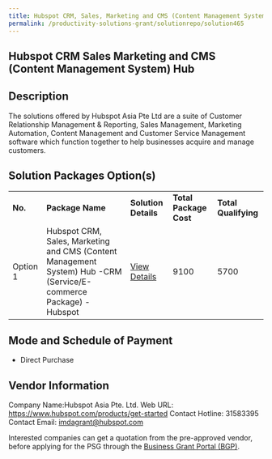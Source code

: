 ```yaml
---
title: Hubspot CRM, Sales, Marketing and CMS (Content Management System) Hub
permalink: /productivity-solutions-grant/solutionrepo/solution465
---
```


## Hubspot CRM Sales Marketing and CMS (Content Management System) Hub

## Description

The solutions offered by Hubspot Asia Pte Ltd are a suite of Customer Relationship Management & Reporting, Sales Management, Marketing Automation, Content Management and Customer Service Management software which function together to help businesses acquire and manage customers.

## Solution Packages Option(s)

<table>
<tr>
<td><b>No.</b></td>
<td><b>Package Name</b></td>
<td><b>Solution Details</b></td>
<td><b>Total Package Cost</b></td>
<td><b>Total Qualifying</b></td>
</tr>
<tr>
<td>Option 1</td>
<td>Hubspot CRM, Sales, Marketing and CMS (Content Management System) Hub -CRM (Service/E-commerce Package) - Hubspot</td>
<td><a href='https://www.gobusiness.gov.sg/images/psg/Desensitised_Hubspot_Asia_Annex3_CR_wef_7_Sept_2020_Part_3.pdf'>View Details</a></td>
<td>9100</td>
<td>5700</td>
</tr>
</table>

## Mode and Schedule of Payment

 - Direct Purchase

## Vendor Information

 Company Name:Hubspot Asia Pte. Ltd. 
Web URL: https://www.hubspot.com/products/get-started 
Contact Hotline: 31583395 
Contact Email: imdagrant@hubspot.com


Interested companies can get a quotation from the pre-approved vendor, before applying for the PSG through the <a href='https://www.businessgrants.gov.sg/'>Business Grant Portal (BGP)</a>.

<script src="/jquery/resize-tables.js"></script>
